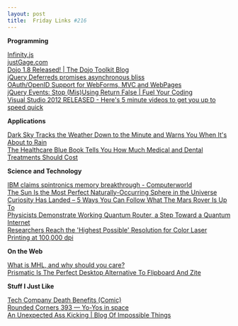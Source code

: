 ```yaml
---
layout: post
title:  Friday Links #216
---
```

**Programming**

[Infinity.js](http://airbnb.github.com/infinity/)   
[justGage.com](http://justgage.com/)   
[Dojo 1.8 Released! | The Dojo Toolkit Blog](http://dojotoolkit.org/blog/dojo-1-8-released)   
[jQuery Deferreds promises asynchronous bliss](http://vvv.tobiassjosten.net/javascript/jquery-deferreds-promises-asynchronous-bliss)   
[OAuth/OpenID Support for WebForms, MVC and WebPages](http://blogs.msdn.com/b/webdev/archive/2012/08/15/oauth-openid-support-for-webforms-mvc-and-webpages.aspx)   
[jQuery Events: Stop (Mis)Using Return False | Fuel Your Coding](http://fuelyourcoding.com/jquery-events-stop-misusing-return-false/)   
[Visual Studio 2012 RELEASED - Here's 5 minute videos to get you up to speed quick](http://www.hanselman.com/blog/VisualStudio2012AndNETFramework45IsRELEASEDHeres5MinuteVideosToGetYouUpToSpeedQuick.aspx)

**Applications**

[Dark Sky Tracks the Weather Down to the Minute and Warns You When It's About to Rain](http://lifehacker.com/5934941/dark-sky-tracks-the-weather-down-to-the-minute-and-warns-you-when-its-about-to-rain)   
[The Healthcare Blue Book Tells You How Much Medical and Dental Treatments Should Cost](http://lifehacker.com/5934964/the-healthcare-blue-book-reveals-fair-prices-for-medical-and-dental-treatments)

**Science and Technology**

[IBM claims spintronics memory breakthrough - Computerworld](http://www.computerworld.com/s/article/9230150/IBM_claims_spintronics_memory_breakthrough)   
[The Sun Is the Most Perfect Naturally-Occurring Sphere in the Universe](http://www.popsci.com/science/article/2012-08/sun-more-perfect-naturally-occurring-sphere-universe)   
[Curiosity Has Landed – 5 Ways You Can Follow What The Mars Rover Is Up To](http://www.makeuseof.com/tag/curiosity-landed-5-ways-follow-mars-rover/)   
[Physicists Demonstrate Working Quantum Router, a Step Toward a Quantum Internet](http://www.popsci.com/technology/article/2012-08/researchers-test-router-thats-step-toward-quantum-computing-internet)   
[Researchers Reach the 'Highest Possible' Resolution for Color Laser Printing at 100,000 dpi](http://www.popsci.com/science/article/2012-08/researchers-reach-highest-possible-resolution-color-laser-printing-100000-dpi)

**On the Web**

[What is MHL, and why should you care?](http://news.consumerreports.org/electronics/2012/08/what-is-mhl-and-why-should-you-care.html?EXTKEY=I72RSE0)   
[Prismatic Is The Perfect Desktop Alternative To Flipboard And Zite](http://www.makeuseof.com/tag/prismatic-perfect-desktop-alternative-flipboard-zite/)

**Stuff I Just Like**

[Tech Company Death Benefits (Comic)](http://allthingsd.com/20120813/tech-company-death-benefits-comic/)   
[Rounded Corners 393 — Yo-Yos in space](http://labnotes.org/2012/08/14/rounded-corners-393-yo-yos-in-space/)   
[An Unexpected Ass Kicking | Blog Of Impossible Things](http://joelrunyon.com/two3/an-unexpected-ass-kicking)
